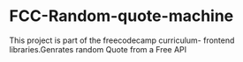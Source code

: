 # FCC-Random-quote-machine
This project is part of the freecodecamp curriculum- frontend libraries.Genrates random Quote from a Free API
